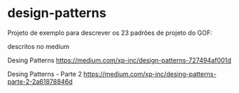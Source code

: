 # design-patterns

Projeto de exemplo para descrever os 23 padrões de projeto do GOF:

descritos no medium

Desing Patterns
https://medium.com/xp-inc/design-patterns-727494af001d

Desing Patterns - Parte 2
https://medium.com/xp-inc/desing-patterns-parte-2-2a61878846d
